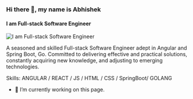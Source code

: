 ### Hi there 👋, my name is Abhishek
#### I am Full-stack Software Engineer
![I am Full-stack Software Engineer](https://arturssmirnovs.github.io/github-profile-readme-generator/images/banner.png)

A seasoned and skilled Full-stack Software Engineer adept in Angular and Spring Boot, Go. Committed to delivering effective and practical solutions, constantly acquiring new knowledge, and adjusting to emerging technologies.

Skills: ANGULAR / REACT / JS / HTML / CSS / SpringBoot/ GOLANG

- 🔭 I’m currently working on this page. 
